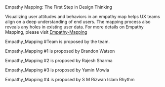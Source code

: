 Empathy Mapping: The First Step in Design Thinking

Visualizing user attitudes and behaviors in an empathy map helps UX teams align on a deep understanding of end users. The mapping process also reveals any holes in existing user data.
For more details on Empathy Mapping, please visit  [Empathy-Mapping](https://www.nngroup.com/articles/empathy-mapping/)

Empathy_Mapping #Team is proposed by the team.

Empathy_Mapping #1 is proposed by Brandon Watson

Empathy_Mapping #2 is proposed by Rajesh Sharma

Empathy_Mapping #3 is proposed by Yamin Mowla

Empathy_Mapping #4 is proposed by S M Rizwan Islam Rhythm
